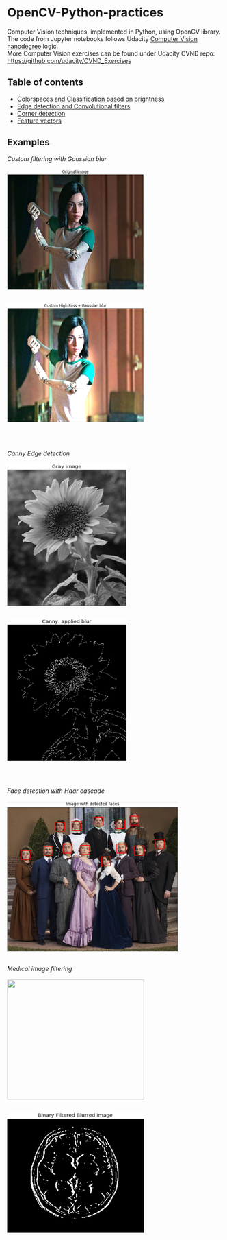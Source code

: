# OpenCV-Python-practices

Computer Vision techniques, implemented in Python, using OpenCV library.<br>
The code from Jupyter notebooks follows Udacity [Computer Vision nanodegree](https://www.udacity.com/course/computer-vision-nanodegree--nd891) logic.<br>
More Computer Vision exercises can be found under Udacity CVND repo: https://github.com/udacity/CVND_Exercises

## Table of contents

 * [Colorspaces and Classification based on brightness](https://github.com/MakarovArtyom/OpenCV-Python-practices/tree/master/CV%20Part%201_%20Colorspaces%20and%20Classification%20based%20on%20brightness)
 * [Edge detection and Convolutional filters](https://github.com/MakarovArtyom/OpenCV-Python-practices/tree/master/CV%20Part%202_%20Edge%20detection%20and%20Convolutional%20filters)
 * [Corner detection](https://github.com/MakarovArtyom/OpenCV-Python-practices/tree/master/CV%20Part%203_%20Corner%20detection)
 * [Feature vectors](https://github.com/MakarovArtyom/OpenCV-Python-practices/tree/master/CV%20Part%204_%20Feature%20vectors)


## Examples

*Custom filtering with Gaussian blur*<br><br>
<img src="https://github.com/MakarovArtyom/OpenCV-Python-practices/blob/master/assets/a_orig.PNG" width=320, height="280" align="center"/>
<br><br>

<img src="https://github.com/MakarovArtyom/OpenCV-Python-practices/blob/master/assets/a_custom.PNG" width=320, height="280" align="center"/>

<br><br>

*Canny Edge detection*<br><br>
<img src="https://github.com/MakarovArtyom/OpenCV-Python-practices/blob/master/assets/grey_img.PNG" width=280, height="330" align="center"/>
<br><br>

<img src="https://github.com/MakarovArtyom/OpenCV-Python-practices/blob/master/assets/canny_img.PNG" width=280, height="330" align="center"/>

<br><br>

*Face detection with Haar cascade*<br><br>
<img src="https://github.com/MakarovArtyom/OpenCV-Python-practices/blob/master/assets/faces.PNG" width=400, height="350" align="center"/>
<br><br>

*Medical image filtering*<br><br>
<img src="https://github.com/MakarovArtyom/OpenCV-Python-practices/blob/master/assets/brain.PNG" width=320, height="280" align="center"/>
<br><br>

<img src="https://github.com/MakarovArtyom/OpenCV-Python-practices/blob/master/assets/brain_filter.PNG" width=320, height="280" align="center"/>
